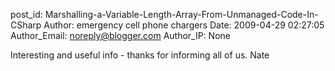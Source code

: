 post_id: Marshalling-a-Variable-Length-Array-From-Unmanaged-Code-In-CSharp
Author: emergency cell phone chargers
Date: 2009-04-29 02:27:05
Author_Email: noreply@blogger.com
Author_IP: None

Interesting and useful info - thanks for informing all of us. Nate
